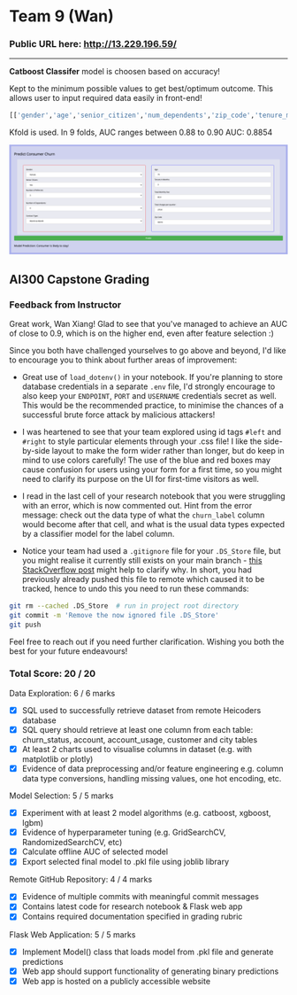
# Team 9 (Wan)

### Public URL here: http://13.229.196.59/

----------
**Catboost Classifer** model is choosen based on accuracy! 

Kept to the minimum possible values to get best/optimum outcome. This allows user to input required data easily in front-end! 

```python
[['gender','age','senior_citizen','num_dependents','zip_code','tenure_months','num_referrals','total_monthly_fee','total_charges_quarter','contract_type','churn_label']]
```

Kfold is used. In 9 folds, AUC ranges between 0.88 to 0.90
AUC: 0.8854

![Alt text](image.png)


## AI300 Capstone Grading

### Feedback from Instructor

Great work, Wan Xiang! Glad to see that you've managed to achieve an AUC of close to 0.9, which is on the higher end, even after feature selection :)

Since you both have challenged yourselves to go above and beyond, I'd like to encourage you to think about further areas of improvement:

- Great use of `load_dotenv()` in your notebook. If you're planning to store database credentials in a separate `.env` file, I'd strongly encourage to also keep your `ENDPOINT`, `PORT` and `USERNAME` credentials secret as well. This would be the recommended practice, to minimise the chances of a successful brute force attack by malicious attackers!

- I was heartened to see that your team explored using id tags `#left` and `#right` to style particular elements through your .css file! I like the side-by-side layout to make the form wider rather than longer, but do keep in mind to use colors carefully! The use of the blue and red boxes may cause confusion for users using your form for a first time, so you might need to clarify its purpose on the UI for first-time visitors as well.

- I read in the last cell of your research notebook that you were struggling with an error, which is now commented out. Hint from the error message: check out the data type of what the `churn_label` column would become after that cell, and what is the usual data types expected by a classifier model for the label column.

- Notice your team had used a `.gitignore` file for your `.DS_Store` file, but you might realise it currently still exists on your main branch - [this StackOverflow post](https://stackoverflow.com/questions/7927230/remove-directory-from-remote-repository-after-adding-them-to-gitignore) might help to clarify why. In short, you had previously already pushed this file to remote which caused it to be tracked, hence to undo this you need to run these commands:
```bash
git rm --cached .DS_Store  # run in project root directory
git commit -m 'Remove the now ignored file .DS_Store'
git push
```


Feel free to reach out if you need further clarification. Wishing you both the best for your future endeavours!


### Total Score: 20 / 20

Data Exploration: 6 / 6 marks
- [x] SQL used to successfully retrieve dataset from remote Heicoders database
- [x] SQL query should retrieve at least one column from each table:
churn_status, account, account_usage, customer and city tables
- [x] At least 2 charts used to visualise columns in dataset (e.g. with matplotlib or plotly)
- [x] Evidence of data preprocessing and/or feature engineering
e.g. column data type conversions, handling missing values, one hot encoding, etc.

Model Selection: 5 / 5 marks
- [x] Experiment with at least 2 model algorithms (e.g. catboost, xgboost, lgbm)
- [x] Evidence of hyperparameter tuning (e.g. GridSearchCV, RandomizedSearchCV, etc)
- [x] Calculate offline AUC of selected model
- [x] Export selected final model to .pkl file using joblib library

Remote GitHub Repository: 4 / 4 marks
- [x] Evidence of multiple commits with meaningful commit messages
- [x] Contains latest code for research notebook & Flask web app
- [x] Contains required documentation specified in grading rubric

Flask Web Application: 5 / 5 marks
- [x] Implement Model() class that loads model from .pkl file and generate predictions
- [x] Web app should support functionality of generating binary predictions
- [x] Web app is hosted on a publicly accessible website
